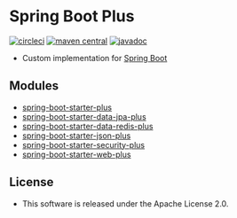 # Spring Boot Plus

[![circleci](https://img.shields.io/badge/circleci-spring--boot--plus-brightgreen.svg)](https://circleci.com/gh/spt-oss/spring-boot-plus)
[![maven central](https://img.shields.io/badge/maven_central-spring--boot--plus-blue.svg)](https://mvnrepository.com/artifact/com.github.spt-oss/spring-boot-plus)
[![javadoc](https://img.shields.io/badge/javadoc-spring--boot--plus-blue.svg)](https://www.javadoc.io/doc/com.github.spt-oss/spring-boot-plus)

* Custom implementation for [Spring Boot](https://github.com/spring-projects/spring-boot)

## Modules

* [spring-boot-starter-plus](./spring-boot-starter-plus)
* [spring-boot-starter-data-jpa-plus](./spring-boot-starter-data-jpa-plus)
* [spring-boot-starter-data-redis-plus](./spring-boot-starter-data-redis-plus)
* [spring-boot-starter-json-plus](./spring-boot-starter-json-plus)
* [spring-boot-starter-security-plus](./spring-boot-starter-security-plus)
* [spring-boot-starter-web-plus](./spring-boot-starter-web-plus)

## License

* This software is released under the Apache License 2.0.
